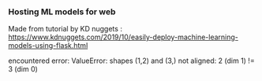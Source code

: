 ### Hosting ML models for web

Made from tutorial by KD nuggets : https://www.kdnuggets.com/2019/10/easily-deploy-machine-learning-models-using-flask.html

encountered error: ValueError: shapes (1,2) and (3,) not aligned: 2 (dim 1) != 3 (dim 0)

